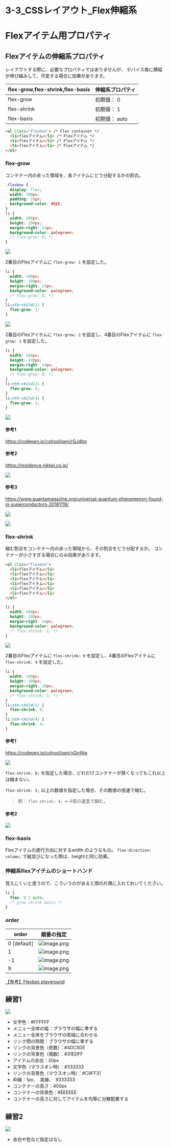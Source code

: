 # 3-3_CSSレイアウト_Flex伸縮系



# Flexアイテム用プロパティ
 
## Flexアイテムの伸縮系プロパティ

レイアウトする際に、必要なプロパティではありませんが、
デバイス毎に横幅が伸び縮みして、可変する場合に効果があります。


| flex-grow,flex-shrink,flex-basis | 伸縮系プロパティ  |
| -------------------------------- | --------- |
| flex-grow                        | 初期値： 0    |
| flex-shrink                      | 初期値： 1    |
| flex-basis                       | 初期値： auto |



```html
<ul class="flexbox"> /* Flex container */
  <li>flexアイテム</li> /* Flexアイテム */
  <li>flexアイテム</li> /* Flexアイテム */
  <li>flexアイテム</li> /* Flexアイテム */
</ul>
```


### flex-grow
コンテナー内の余った領域を、各アイテムにどう分配するかの割合。

```css
.flexbox {
  display: flex;
  width: 700px;
  padding: 16px;
  background-color: #EEE;
}
li {
  width: 100px;
  height: 100px;
  margin-right: 14px;
  background-color: palegreen;
  /* flex-grow: 0; */
}
```

![](https://d2mxuefqeaa7sj.cloudfront.net/s_CC1F790C680E94AE4D7E9778AAA44D521592E7AC2AC6A52752CCFB8ED2A216CE_1522051980707_flex-grow1.png)




2番目のFlexアイテムに  `flex-grow: 1`  を設定した。

```css
li {
  width: 100px;
  height: 100px;
  margin-right: 14px;
  background-color: palegreen;
  /* flex-grow: 0; */
}
li:nth-child(2) {
  flex-grow: 1;
}
```

![](https://d2mxuefqeaa7sj.cloudfront.net/s_CC1F790C680E94AE4D7E9778AAA44D521592E7AC2AC6A52752CCFB8ED2A216CE_1522052024358_flex-grow2.png)




2番目のFlexアイテムに  `flex-grow: 2`  を設定し、4番目のFlexアイテムに  `flex-grow: 1`  を設定した。

```css
li {
  width: 100px;
  height: 100px;
  margin-right: 14px;
  background-color: palegreen;
  /* flex-grow: 0; */
}
li:nth-child(2) {
  flex-grow: 2;
}
li:nth-child(4) {
  flex-grow: 1;
}
```

![](https://d2mxuefqeaa7sj.cloudfront.net/s_CC1F790C680E94AE4D7E9778AAA44D521592E7AC2AC6A52752CCFB8ED2A216CE_1522052029288_flex-grow3.png)


#### 参考1
https://codepen.io/cshool/pen/rQJdbg

#### 参考2
https://residence.nikkei.co.jp/

![](https://d2mxuefqeaa7sj.cloudfront.net/s_CC1F790C680E94AE4D7E9778AAA44D521592E7AC2AC6A52752CCFB8ED2A216CE_1522806000794_Kapture+2018-04-04+at+10.02.25.gif)


#### 参考3
https://www.quantamagazine.org/universal-quantum-phenomenon-found-in-superconductors-20181119/

![](https://d2mxuefqeaa7sj.cloudfront.net/s_A6FC300D63F4B84E73A02866CF60B09B657A6400DA32DA4CB69231FF6ED8C79A_1542849068523_+2018-11-22+10.10.41.png)

![](https://d2mxuefqeaa7sj.cloudfront.net/s_A6FC300D63F4B84E73A02866CF60B09B657A6400DA32DA4CB69231FF6ED8C79A_1542849105758_+2018-11-22+10.11.28.png)





### flex-shrink
縮む割合をコンテナー内の余った領域から、その割合をどう分配するか。
コンテナーが小さすぎる場合にのみ効果があります。

```html
<ul class="flexbox">
  <li>flexアイテム</li>
  <li>flexアイテム</li>
  <li>flexアイテム</li>
  <li>flexアイテム</li>
  <li>flexアイテム</li>
  <li>flexアイテム</li>
</ul>
```
```css
li {
  width: 100px;
  height: 100px;
  margin-right: 14px;
  background-color: palegreen;
  /* flex-shrink: 1; */
}
```

![](https://d2mxuefqeaa7sj.cloudfront.net/s_CC1F790C680E94AE4D7E9778AAA44D521592E7AC2AC6A52752CCFB8ED2A216CE_1522054562528_flex-shrink1.png)


2番目のFlexアイテムに  `flex-shrink: 0`  を設定し、4番目のFlexアイテムに  `flex-shrink: 4`  を設定した。

```css
li {
  width: 100px;
  height: 100px;
  margin-right: 10px;
  background-color: palegreen;
  /* flex-shrink: 1; */
}
li:nth-child(2) {
  flex-shrink: 0;
}
li:nth-child(4) {
  flex-shrink: 4;
}
```

#### 参考1
https://codepen.io/cshool/pen/yQvjNw

![](https://d2mxuefqeaa7sj.cloudfront.net/s_CC1F790C680E94AE4D7E9778AAA44D521592E7AC2AC6A52752CCFB8ED2A216CE_1522055935628_animation.gif)


 `flex-shrink: 0;` を指定した場合、どれだけコンテナーが狭くなってもこれ以上は縮まない。

`flex-shrink: 2;` 以上の数値を指定した場合、その数値の倍速で縮む。

> 例： `flex-shrink: 4;`   → 4倍の速度で縮む。


#### 参考2

![](https://d2mxuefqeaa7sj.cloudfront.net/s_CC1F790C680E94AE4D7E9778AAA44D521592E7AC2AC6A52752CCFB8ED2A216CE_1522806025486_Kapture+2018-04-04+at+10.03.41.gif)




### flex-basis
Flexアイテムの進行方向に対するwidth のようなもの。
 `flex-direction: column;`  で縦並びになった際は、heightと同じ効果。



### 伸縮系flexアイテムのショートハンド

覚えにくいと思うので、こういうのがあると頭の片隅に入れておいてください。

```css
li {
  flex: 0 1 auto;
  /* grow shrink basis */
}
```


### order

| order       | 順番の指定                                                                                                     |
| ----------- | --------------------------------------------------------------------------------------------------------- |
| 0 [default] | ![image.png](https://qiita-image-store.s3.amazonaws.com/0/74438/18a379a6-85e3-6261-725a-2de585399fbb.png) |
| 1           | ![image.png](https://qiita-image-store.s3.amazonaws.com/0/74438/8d6fc25e-6e70-5f67-77c6-361b79676fe7.png) |
| -1          | ![image.png](https://qiita-image-store.s3.amazonaws.com/0/74438/d474b306-c991-d900-2c14-b522110d9d0c.png) |
| 9           | ![image.png](https://qiita-image-store.s3.amazonaws.com/0/74438/074d1d04-f71e-51d6-ce4b-c14a610e6424.png) |



[【参考】Flexbox playground](https://codepen.io/enxaneta/pen/adLPwv)


## 練習1
![](https://paper-attachments.dropbox.com/s_A6FC300D63F4B84E73A02866CF60B09B657A6400DA32DA4CB69231FF6ED8C79A_1562410844855_+2019-07-06+20.00.32.png)

- 文字色：#FFFFFF
- メニュー全体の幅：ブラウザの幅に準ずる
- メニュー全体をブラウザの両端に合わせる
- リンク間の隙間：ブラウザの幅に準ずる
- リンクの背景色（奇数）：#4DC5DE
- リンクの背景色（偶数）：#31EDFF
- アイテムの余白：20px
- 文字色（マウスオン時）：#333333
- リンクの背景色（マウスオン時）：#C9FF31
- 枠線：1px、　実線、　#333333
- コンテナーの高さ：400px
- コンテナーの背景色：#EEEEEE
- コンテナーの高さに対してアイテムを均等に分散配置する



## 練習2
![](https://d2mxuefqeaa7sj.cloudfront.net/s_CC1F790C680E94AE4D7E9778AAA44D521592E7AC2AC6A52752CCFB8ED2A216CE_1522118985431_flex-3.png)

- 余白や色など指定はなし